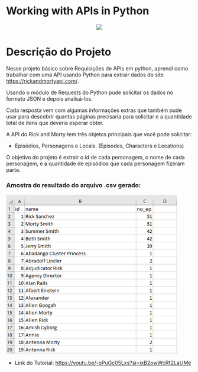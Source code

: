 # Working with APIs in Python

<p align="center"><img src="https://th.bing.com/th/id/R.602abf4111d4ad04f9fcdf3b7409978d?rik=PRDg6w%2fQsimqQg&riu=http%3a%2f%2fapislist.com%2fstorage%2f1431%2fdocs_screenshot.jpg&ehk=yb578%2bC95%2bGPmUyEr%2bIxqlfLzyiyocr5afmc8xeg6yE%3d&risl=&pid=ImgRaw&r=0"/></p>

# Descrição do Projeto

Nesse projeto básico sobre Requisições de APIs em python, aprendi como trabalhar com uma API usando Python para extrair dados do site https://rickandmortyapi.com/. 

Usando o módulo de Requests do Python pude solicitar os dados no formato JSON e depois analisá-los. 

Cada resposta vem com algumas informações extras que também pude usar para descobrir quantas páginas precisaria para solicitar e a quantidade total de itens que deveria esperar obter.

A API do Rick and Morty tem três objetos principais que você pode solicitar: 

- Episódios, Personagens e Locais. (Episodes, Characters e Locations)

O objetivo do projeto é extrair o id de cada personagem, o nome de cada personagem, e a quantidade de episódios que cada personagem fizeram parte.

### Amostra do resultado do arquivo .csv gerado:

![filecsv](rick_and_morty_csv.png)

- Link do Tutorial:
https://youtu.be/-oPuGc05Lxs?si=ixB2owWcRf2LaUMe


